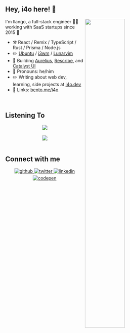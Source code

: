 ## Hey, i4o here! :wave:

<img align="right" width="50%" src="https://github-readme-stats.vercel.app/api?username=i4o-dev&theme=chartreuse-dark&show_icons=true" />

I'm Ilango, a full-stack engineer 👨‍💻 working with SaaS startups since 2015 🚀

-   :hammer_and_pick: React / Remix / TypeScript / Rust / Prisma / Node.js
-   :pencil2: [Ubuntu](https://ubuntu.com/) / [i3wm](https://i3wm.org/) / [Lunarvim](https://lunarvim.org/)
-   :seedling: Building [Aurelius](https://aurelius.ink/), [Rescribe](https://rescribe.site/), and [Catalyst UI](https://catalyst-ui.com/)
-   :man: Pronouns: he/him
-   :pencil2: Writing about web dev, learning, side projects at [i4o.dev](https://i4o.dev)
-   :link: Links: [bento.me/i4o](https://bento.me/i4o)

<br/>

## Listening To

<div align="center"><img src="https://spotify-github-profile.vercel.app/api/view?uid=ilangorajagopal&cover_image=true&theme=default" /></div>  

<br/>  

<div align="center">
<img src="https://komarev.com/ghpvc/?username=i4o-dev&&style=flat-square" align="center" />
</div>  

<br/>  


## Connect with me  
<div align="center">
<a href="https://github.com/i4o-dev" target="_blank">
<img src=https://img.shields.io/badge/github-%2324292e.svg?&style=for-the-badge&logo=github&logoColor=white alt=github style="margin-bottom: 5px;" />
</a>
<a href="https://twitter.com/i4o_dev" target="_blank">
<img src=https://img.shields.io/badge/twitter-%2300acee.svg?&style=for-the-badge&logo=twitter&logoColor=white alt=twitter style="margin-bottom: 5px;" />
</a>
<a href="https://linkedin.com/in/ilangonrajagopal" target="_blank">
<img src=https://img.shields.io/badge/linkedin-%231E77B5.svg?&style=for-the-badge&logo=linkedin&logoColor=white alt=linkedin style="margin-bottom: 5px;" />
</a>
<a href="https://codepen.com/ilangorajagopal" target="_blank">
<img src=https://img.shields.io/badge/codepen-%23131417.svg?&style=for-the-badge&logo=codepen&logoColor=white alt=codepen style="margin-bottom: 5px;" />
</a>  
</div>  

<br/>  

<div align="center"></div>
<br />
